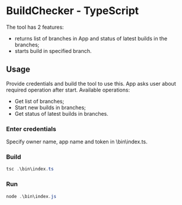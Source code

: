 # BuildChecker - TypeScript

The tool has 2 features:
- returns list of branches in App and status of latest builds in the branches;
- starts build in specified branch.

## Usage

Provide credentials and build the tool to use this.
App asks user about required operation after start. Available operations:
- Get list of branches;
- Start new builds in branches;
- Get status of latest builds in branches.

### Enter credentials

Specify owner name, app name and token in \bin\index.ts.

### Build

```powershell
tsc .\bin\index.ts
```

### Run

```powershell
node .\bin\index.js
```
